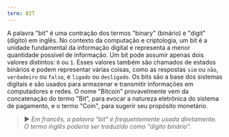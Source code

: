 ```yaml
---
term: BIT
---
```


A palavra "bit" é uma contração dos termos "binary" (binário) e "digit" (dígito) em inglês. No contexto da computação e criptologia, um bit é a unidade fundamental da informação digital e representa a menor quantidade possível de informação. Um bit pode assumir apenas dois valores distintos: `0` ou `1`. Esses valores também são chamados de estados binários e podem representar várias coisas, como as respostas `sim` ou `não`, `verdadeiro` ou `falso`, e `ligado` ou `desligado`. Os bits são a base dos sistemas digitais e são usados para armazenar e transmitir informações em computadores e redes. O nome "Bitcoin" provavelmente vem da concatenação do termo "Bit", para evocar a natureza eletrônica do sistema de pagamento, e o termo "Coin", para sugerir seu propósito monetário.

> ► *Em francês, a palavra "bit" é frequentemente usada diretamente. O termo inglês poderia ser traduzido como "dígito binário".*